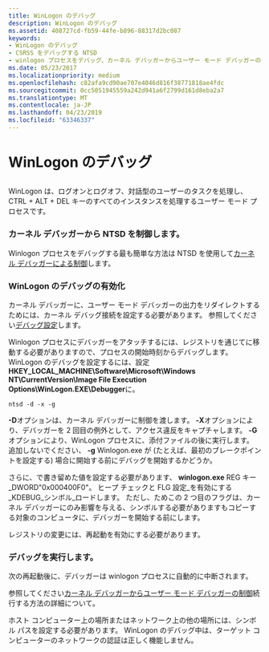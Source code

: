 ```yaml
---
title: WinLogon のデバッグ
description: WinLogon のデバッグ
ms.assetid: 408727cd-fb59-44fe-b896-88317d2bc087
keywords:
- WinLogon のデバッグ
- CSRSS をデバッグする NTSD
- winlogon プロセスをデバッグ、カーネル デバッガーからユーザー モード デバッガーの制御
ms.date: 05/23/2017
ms.localizationpriority: medium
ms.openlocfilehash: c82afa9cd90ae707e4046d816f38771818ae4fdc
ms.sourcegitcommit: 0cc5051945559a242d941a6f2799d161d8eba2a7
ms.translationtype: MT
ms.contentlocale: ja-JP
ms.lasthandoff: 04/23/2019
ms.locfileid: "63346337"
---
```

# <a name="debugging-winlogon"></a>WinLogon のデバッグ


## <span id="ddk_debugging_winlogon_with_ntsd_dbg"></span><span id="DDK_DEBUGGING_WINLOGON_WITH_NTSD_DBG"></span>


WinLogon は、ログオンとログオフ、対話型のユーザーのタスクを処理し、CTRL + ALT + DEL キーのすべてのインスタンスを処理するユーザー モード プロセスです。

### <a name="span-idcontrollingntsdfromthekerneldebuggerspanspan-idcontrollingntsdfromthekerneldebuggerspancontrolling-ntsd-from-the-kernel-debugger"></a><span id="controlling_ntsd_from_the_kernel_debugger"></span><span id="CONTROLLING_NTSD_FROM_THE_KERNEL_DEBUGGER"></span>カーネル デバッガーから NTSD を制御します。

Winlogon プロセスをデバッグする最も簡単な方法は NTSD を使用して[カーネル デバッガーによる制御](controlling-the-user-mode-debugger-from-the-kernel-debugger.md)します。

### <a name="span-idenablingwinlogondebuggingspanspan-idenablingwinlogondebuggingspanenabling-winlogon-debugging"></a><span id="enabling_winlogon_debugging"></span><span id="ENABLING_WINLOGON_DEBUGGING"></span>WinLogon のデバッグの有効化

カーネル デバッガーに、ユーザー モード デバッガーの出力をリダイレクトするためには、カーネル デバッグ接続を設定する必要があります。 参照してください[デバッグ設定](getting-set-up-for-debugging.md)します。

Winlogon プロセスにデバッガーをアタッチするには、レジストリを通じてに移動する必要がありますので、プロセスの開始時刻からデバッグします。 WinLogon のデバッグを設定するには、設定**HKEY\_LOCAL\_MACHINE\\Software\\Microsoft\\Windows NT\\CurrentVersion\\Image File Execution Options\\WinLogon.EXE\\Debugger**に。

```console
ntsd -d -x -g 
```

**-D**オプションは、カーネル デバッガーに制御を渡します。 **-X**オプションにより、デバッガーを 2 回目の例外として、アクセス違反をキャプチャします。 **-G**オプションにより、WinLogon プロセスに、添付ファイルの後に実行します。 追加しないでください、 **-g** Winlogon.exe が (たとえば、最初のブレークポイントを設定する) 場合に開始する前にデバッグを開始するかどうか。

さらに、で書き留めた値を設定する必要があります、 **winlogon.exe** REG キー\_DWORD"0x000400F0"。 ヒープ チェックと FLG 設定\_を有効にする\_KDEBUG\_シンボル\_ロードします。 ただし、ためこの 2 つ目のフラグは、カーネル デバッガーにのみ影響を与える、シンボルする必要がありますもコピーする対象のコンピュータに、デバッガーを開始する前にします。

レジストリの変更には、再起動を有効にする必要があります。

### <a name="span-idperformingthedebuggingspanspan-idperformingthedebuggingspanperforming-the-debugging"></a><span id="performing_the_debugging"></span><span id="PERFORMING_THE_DEBUGGING"></span>デバッグを実行します。

次の再起動後に、デバッガーは winlogon プロセスに自動的に中断されます。

参照してください[カーネル デバッガーからユーザー モード デバッガーの制御](controlling-the-user-mode-debugger-from-the-kernel-debugger.md)続行する方法の詳細について。

ホスト コンピューター上の場所またはネットワーク上の他の場所には、シンボル パスを設定する必要があります。 WinLogon のデバッグ中は、ターゲット コンピューターのネットワークの認証は正しく機能しません。

 

 





